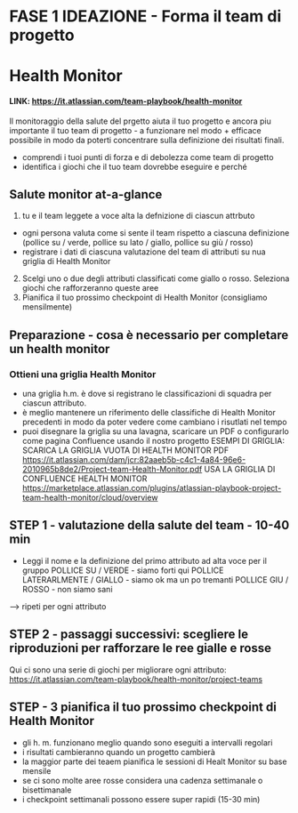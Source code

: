 # FASE 1 IDEAZIONE - Forma il team di progetto
# Health Monitor
#### LINK: https://it.atlassian.com/team-playbook/health-monitor

Il monitoraggio della salute del prgetto aiuta il tuo progetto e ancora piu importante il tuo team di progetto - a funzionare nel modo + efficace possibile in modo da poterti concentrare sulla definizione dei risultati finali. 

+ comprendi i tuoi punti di forza e di debolezza come team di progetto 
+ identifica i giochi che il tuo team dovrebbe eseguire e perché

## Salute monitor at-a-glance
1. tu e il team leggete a voce alta la defnizione di ciascun attrbuto 
+ ogni persona valuta come si sente il team rispetto a ciascuna definizione (pollice su / verde, pollice su lato / giallo, pollice su giù / rosso)
+ registrare i dati di ciascuna valutazione del team di attributi su nua griglia di Health Monitor
2. Scelgi uno o due degli attributi classificati come giallo o rosso. Seleziona giochi che rafforzeranno queste aree
3. Pianifica il tuo prossimo checkpoint di Health Monitor (consigliamo mensilmente)

## Preparazione - cosa è necessario per completare un health monitor
### Ottieni una griglia Health Monitor 
+ una griglia h.m. è dove si registrano le classificazioni di squadra per ciascun attributo.
+ è meglio mantenere un riferimento delle classifiche di Health Monitor precedenti in modo da poter vedere come cambiano i risutlati nel tempo 
+ puoi disegnare la griglia su una lavagna, scaricare un PDF o configurarlo come pagina Confluence usando il nostro progetto
ESEMPI DI GRIGLIA:
 SCARICA LA GRIGLIA VUOTA DI HEALTH MONITOR PDF https://it.atlassian.com/dam/jcr:82aaeb5b-c4c1-4a84-96e6-2010965b8de2/Project-team-Health-Monitor.pdf
 USA LA GRIGLIA DI CONFLUENCE HEALTH MONITOR
 https://marketplace.atlassian.com/plugins/atlassian-playbook-project-team-health-monitor/cloud/overview

 ## STEP 1 - valutazione della salute del team - 10-40 min
+ Leggi il nome e la definizione del primo attributo ad alta  voce per il gruppo
POLLICE SU / VERDE - siamo forti qui
POLLICE LATERARLMENTE / GIALLO - siamo ok ma un po tremanti
POLLICE GIU / ROSSO - non siamo sani 

--> ripeti per ogni attributo 

## STEP 2 - passaggi successivi: scegliere le riproduzioni per rafforzare le ree gialle e rosse 
Qui ci sono una serie di giochi per migliorare ogni attributo:
https://it.atlassian.com/team-playbook/health-monitor/project-teams

## STEP - 3 pianifica il tuo prossimo checkpoint di Health Monitor 
+ gli h. m. funzionano meglio quando sono eseguiti a intervalli regolari 
+ i risultati cambieranno quando un progetto cambierà
+ la maggior parte dei teaem pianifica le sessioni di Healt Monitor su base mensile
+ se ci sono molte aree rosse considera una cadenza settimanale o bisettimanale 
+ i checkpoint settimanali possono essere super rapidi (15-30 min)
 